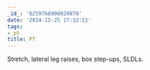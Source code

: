 ```yaml
---
_id_: '8259768900029870'
date: '2014-12-25 17:32:51'
tags:
- pt
title: PT
---
```


Stretch, lateral leg raises, box step-ups, SLDLs.
